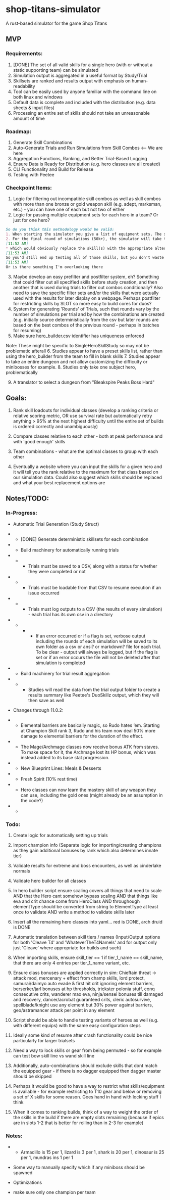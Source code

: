 # shop-titans-simulator
A rust-based simulator for the game Shop Titans

## MVP

### Requirements:

1. [DONE] The set of all valid skills for a single hero (with or without a static supporting team) can be simulated
2. Simulation output is aggregated in a useful format by Study/Trial
3. Skillsets are ranked and results output with emphasis on human-readability
4. Tool can be easily used by anyone familiar with the command line on both linux and windows
5. Default data is complete and included with the distribution (e.g. data sheets & input files)
6. Processing an entire set of skills should not take an unreasonable amount of time

### Roadmap:

1. Generate Skill Combinations
2. Auto-Generate Trials and Run Simulations from Skill Combos <-- We are here
3. Aggregation Functions, Ranking, and Better Trial-Based Logging
4. Ensure Data is Ready for Distribution (e.g. hero classes are all created)
5. CLI Functionality and Build for Release
6. Testing with Peetee

### Checkpoint Items:

1. Logic for filtering out incompatible skill combos as well as skill combos with more than one bronze or gold weapon skill (e.g. adept, marksman, etc.) - you can have one of each but not two of either
2. Logic for passing multiple equipment sets for each hero in a team? Or just for one hero?

```md
So do you think this methodology would be valid:
1. When starting the simulator you give a list of equipment sets. The simulator uses the weapon in the 1st set (or maybe I add a column called 'isPrimarySet') for the entire proceeding round(s) of simulations.
2. For the final round of simulations (50k+), the simulator will take the builds above 70 score, and if they have a weapon skill, generate additional combos using the weapons from the other skill sets.
[11:52 AM]
* which would obviously replace the skill(s) with the appropriate alternative i.e. wand master to sword master (edited)
[11:53 AM]
So you'd still end up testing all of those skills, but you don't waste time generating 4x the total simulations for combos that are dead ends
[11:53 AM]
Or is there something I'm overlooking there
```

3. Maybe develop an easy prefilter and postfilter system, eh? Something that could filter out all specified skills before study creation, and then another that is used during trials to filter out combos conditionally? Also need to save the specific filter sets and/or the skills that were actually used with the results for later display on a webpage. Perhaps postfilter for restricting skills by SLOT so more easy to build cores for duos?
4. System for generating 'Rounds' of Trials, such that rounds vary by the number of simulations per trial and by how the combinations are created (e.g. initially source deterministically from the csv but later rounds are based on the best combos of the previous round - perhaps in batches for resuming)
5. Make sure hero_builder.csv identifier has uniqueness enforced

Note: These might be specific to SingleHeroSkillStudy so may not be problematic afterall
6. Studies appear to have a preset skills list, rather than using the hero_builder from the team to fill in blank skills
7. Studies appear to take an entire dungeon and not allow customizing the difficulty or minibosses for example.
8. Studies only take one subject hero, problematically

9. A translator to select a dungeon from "Bleakspire Peaks Boss Hard"

## Goals:

1. Rank skill loadouts for individual classes (develop a ranking criteria or relative scoring metric, OR use survival rate but automatically retry anything > 95% at the next highest difficulty until the entire set of builds is ordered correctly and unambiguously)

2. Compare classes relative to each other - both at peak performance and with 'good enough' skills

3. Team combinations - what are the optimal classes to group with each other

4. Eventually a website where you can input the skills for a given hero and it will tell you the rank relative to the maximum for that class based on our simulation data. Could also suggest which skills should be replaced and what your best replacement options are

## Notes/TODO:

### In-Progress:

- Automatic Trial Generation (Study Struct)
- - [DONE] Generate deterministic skillsets for each combination
- - Build machinery for automatically running trials
- - - Trials must be saved to a CSV, along with a status for whether they were completed or not
- - - Trials must be loadable from that CSV to resume execution if an issue occurred
- - - Trials must log outputs to a CSV (the results of every simulation) - each trial has its own csv in a directory
- - - - If an error occurred or if a flag is set, verbose output including the rounds of each simulation will be saved to its own folder as a csv or ansi? or markdown? file for each trial. To be clear - output will always be logged, but if the flag is set or if an error occurs the file will not be deleted after that simulation is completed
- - Build machinery for trial result aggregation
- - - Studies will read the data from the trial output folder to create a results summary like Peetee's DuoSkillz output, which they will then save as well

- Changes through 11.0.2:
- - Elemental barriers are basically magic, so Rudo hates ‘em. Starting at Champion Skill rank 3, Rudo and his team now deal 50% more damage to elemental barriers for the duration of the effect.
- - The Mage/Archmage classes now receive bonus ATK from staves. To make space for it, the Archmage lost its HP bonus, which was instead added to its base stat progression.
- - New Blueprint Lines: Meals & Desserts
- - Fresh Spirit (10% rest time)
- - Hero classes can now learn the mastery skill of any weapon they can use, including the gold ones (might already be an assumption in the code?)
- - 

### Todo:

1. Create logic for automatically setting up trials

2. Import champion info (Separate logic for importing/creating champions as they gain additional bonuses by rank which also determines innate tier)

3. Validate results for extreme and boss encounters, as well as cinderlake normals

4. Validate hero builder for all classes

5. In hero builder script ensure scaling covers all things that need to scale AND that the Hero cant somehow bypass scaling AND that things like eva and crit chance come from HeroClass AND throughough elementType should be converted from string to ElementType at least once to validate AND write a method to validate skills later

6. Insert all the remaining hero classes into yaml... red is DONE, arch druid is DONE

7. Automatic translation between skill tiers / names (Input/Output options for both 'Cleave T4' and 'WhateverTheT4NameIs' and for output only just 'Cleave' where appropriate for builds and such)

8. When importing skills, ensure skill_tier == 1 if tier_1_name == skill_name, that there are only 4 entries per tier_1_name variant, etc.

10. Ensure class bonuses are applied correctly in sim: Chieftain threat -> attack mod, mercenary + effect from champ skills, lord protect, samurai/daimyo auto evade & first hit crit ignoring element barriers, berserker/jarl bonuses at hp thresholds, trickster polonia stuff, conq consecutive crits, wanderer max eva, ninja/sensei bonuses till damaged and recovery, dancer/acrobat guaranteed crits, cleric autosurvive, spellblade/knight use any element but 30% power against barriers, geo/astramancer attack per point in any element

11. Script should be able to handle testing variants of heroes as well (e.g. with different equips) with the same easy configuration steps

12. Ideally some kind of resume after crash functionality could be nice particularly for larger trialsets

13. Need a way to lock skills or gear from being permuted - so for example can test bow skill line vs wand skill line

14. Additionally, auto-combinations should exclude skills that dont match the equipped gear - if there is no dagger equipped then dagger master should be skipped

15. Perhaps it would be good to have a way to restrict what skills/equipment is available - for example restricting to T10 gear and below or removing a set of X skills for some reason. Goes hand in hand with locking stuff I think

16. When it comes to ranking builds, think of a way to weight the order of the skills in the build if there are empty slots remaining (because if epics are in slots 1-2 that is better for rolling than in 2-3 for example)

### Notes:

- - Armadillo is 15 per 1, lizard is 3 per 1, shark is 20 per 1, dinosaur is 25 per 1, mundras ins 1 per 1

- Some way to manually specify which if any miniboss should be spawned

- Optimizations

- make sure only one champion per team